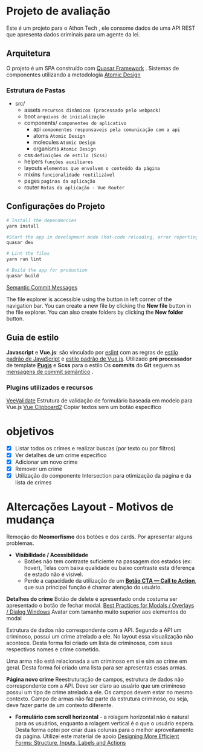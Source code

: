 # Projeto de avaliação

Este é um projeto para o Athon Tech , ele consome dados de uma API REST que apresenta dados criminais para um agente da lei.

## Arquitetura

O projeto é um SPA construído com [Quasar Framework](https://quasar.dev/) .
Sistemas de componentes utilizando a metodologia [Atomic Design](https://bradfrost.com/blog/post/atomic-web-design/)

### Estrutura de Pastas

 - src/
	 - assets         `recursos dinâmicos (processado pelo webpack)`
	 - boot            `arquivos de inicialização`
	 - components/ `componentes do aplicativo`
		 - api `componentes responsaveis pela comunicação com a api`
		 - atoms `Atomic Design`
		 - molecules `Atomic Design`
		 - organisms `Atomic Design`
	 - css              `definições de estilo (Scss)`
	 - helpers	   `funções auxiliares`
	 - layouts  `elementos que envolvem o conteúdo da página`
	 - mixins   `funcionalidade reutilizável`
	 - pages    `paginas da aplicação`
	 - router        `Rotas da aplicação - Vue Router`



## Configurações do Projeto
```bash
# Install the dependencies
yarn install

#Start the app in development mode (hot-code reloading, error reporting, etc.)
quasar dev

# Lint the files
yarn run lint

# Build the app for production
quasar build
```
[Semantic Commit Messages](https://gist.github.com/joshbuchea/6f47e86d2510bce28f8e7f42ae84c716)

The file explorer is accessible using the button in left corner of the navigation bar. You can create a new file by clicking the **New file** button in the file explorer. You can also create folders by clicking the **New folder** button.

## Guia de estilo

**Javascript** e **Vue.js**: são vinculado por [eslint](https://eslint.org/docs/user-guide/getting-started) com as regras de [estilo padrão de JavaScript](https://standardjs.com/) e [estilo padrão de Vue.js](https://github.com/vuejs/eslint-plugin-vue#priority-a-essential-error-prevention).
Utilizado **pré processador** de template **[Pugjs](https://github.com/pugjs/pug)** e **Scss** para o estilo
Os **commits** do **Git** seguem as [mensagens de commit semântico](https://gist.github.com/joshbuchea/6f47e86d2510bce28f8e7f42ae84c716) .

### Plugins utilizados e recursos
[VeeValidate](https://vee-validate.logaretm.com/v3) Estrutura de validação de formulário baseada em modelo para Vue.js
[Vue Clipboard2](https://github.com/Inndy/vue-clipboard2#readme) Copiar textos sem um botão específico

# objetivos

 - [x] Listar todos os crimes e realizar buscas (por texto ou por filtros)
 - [x] Ver detalhes de um crime específico
 - [x] Adicionar um novo crime
 - [x] Remover um crime
 - [x] Utilização do componente Intersection para otimização da página e da lista de crimes

# Altercações Layout - Motivos de mudança

 Remoção do **Neomorfismo** dos botões e dos cards. Por apresentar alguns problemas.
- **Visibilidade / Acessibilidade**
	- Botões não tem contraste suficiente na passagem dos estados (ex: hover), Telas com baixa qualidade ou baixo contraste esta diferença de estado não é visível.
	- Perde a capacidade da utilização de um **[Botão CTA — Call to Action](https://medium.com/tableless/botoes-em-ui-design-e8e8a7473747)**, que sua principal função é chamar atenção do usuário.

**Detalhes do crime**
Botão de delete é apresentado onde costuma ser apresentado o botão de fechar modal. [Best Practices for Modals / Overlays / Dialog Windows](https://uxplanet.org/best-practices-for-modals-overlays-dialog-windows-c00c66cddd8c)
Avatar com tamanho muito superior aos elementos do modal

Estrutura de dados não correspondente com a API. Segundo a API um criminoso, possui um crime atrelado a ele. No layout essa visualização não acontece. Desta forma foi criado um lista de criminosos, com seus respectivos nomes e crime cometido.

Uma arma não está relacionada a um criminoso em si e sim ao crime em geral. Desta forma foi criado uma lista para ser apresentas essas armas.

**Página novo crime**
Reestruturação de campos, estrutura de dados não correspondente com a API. Deve ser claro ao usuário que um criminoso possui um tipo de crime atrelado a ele. Os campos devem estar no mesmo contexto. Campo de armas não faz parte da estrutura criminoso, ou seja, deve fazer parte de um contexto diferente.

- **Formulário com scroll horizontal** - a rolagem horizontal não é natural para os usuários, enquanto a rolagem vertical é o que o usuário espera. Desta forma optei por criar duas colunas para o melhor aproveitamento da página.  Utilizei este material de apoio [Designing More Efficient Forms: Structure, Inputs, Labels and Actions](https://uxplanet.org/designing-more-efficient-forms-structure-inputs-labels-and-actions-e3a47007114f)
